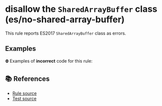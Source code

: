 # disallow the `SharedArrayBuffer` class (es/no-shared-array-buffer)

This rule reports ES2017 `SharedArrayBuffer` class as errors.

## Examples

⛔ Examples of **incorrect** code for this rule:

<eslint-playground type="bad" code="/*eslint es/no-shared-array-buffer: error */
let buffer = new SharedArrayBuffer(10)
" />

## 📚 References

- [Rule source](https://github.com/mysticatea/eslint-plugin-es/blob/v1.3.1/lib/rules/no-shared-array-buffer.js)
- [Test source](https://github.com/mysticatea/eslint-plugin-es/blob/v1.3.1/tests/lib/rules/no-shared-array-buffer.js)
